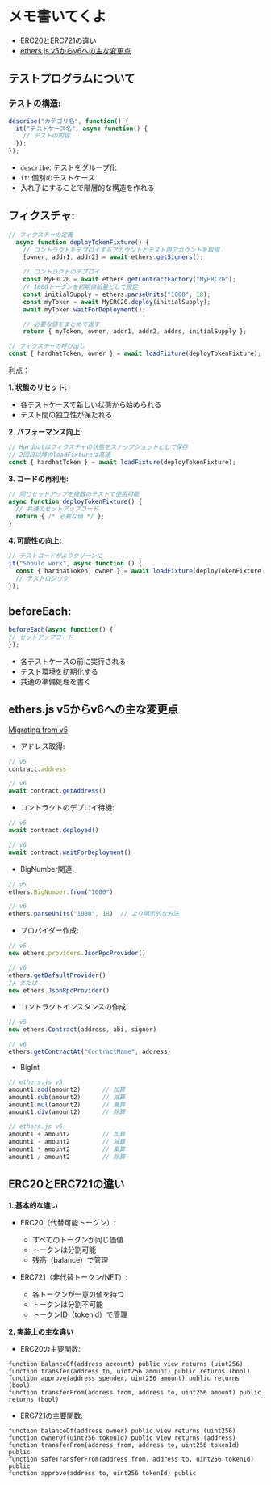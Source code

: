 # メモ書いてくよ

- [ERC20とERC721の違い](#erc20&erc721)
- [ethers.js v5からv6への主な変更点](#v5tov6)

## テストプログラムについて
### テストの構造:
```javascript
describe("カテゴリ名", function() {
  it("テストケース名", async function() {
    // テストの内容
  });
});
```

- `describe`: テストをグループ化
- `it`: 個別のテストケース
- 入れ子にすることで階層的な構造を作れる

## フィクスチャ:
```js
// フィクスチャの定義
  async function deployTokenFixture() {
    // コントラクトをデプロイするアカウントとテスト用アカウントを取得
    [owner, addr1, addr2] = await ethers.getSigners();

    // コントラクトのデプロイ
    const MyERC20 = await ethers.getContractFactory("MyERC20");
    // 1000トークンを初期供給量として設定
    const initialSupply = ethers.parseUnits("1000", 18);
    const myToken = await MyERC20.deploy(initialSupply);
    await myToken.waitForDeployment();

    // 必要な値をまとめて返す
    return { myToken, owner, addr1, addr2, addrs, initialSupply };

// フィクスチャの呼び出し
const { hardhatToken, owner } = await loadFixture(deployTokenFixture);
```

利点：

**1. 状態のリセット:**
   - 各テストケースで新しい状態から始められる
   - テスト間の独立性が保たれる
  
**2. パフォーマンス向上:**
```js
// Hardhatはフィクスチャの状態をスナップショットとして保存
// 2回目以降のloadFixtureは高速
const { hardhatToken } = await loadFixture(deployTokenFixture);
```

**3. コードの再利用:**
```js
// 同じセットアップを複数のテストで使用可能
async function deployTokenFixture() {
  // 共通のセットアップコード
  return { /* 必要な値 */ };
}
```

**4. 可読性の向上:**
```js
// テストコードがよりクリーンに
it("Should work", async function () {
  const { hardhatToken, owner } = await loadFixture(deployTokenFixture);
  // テストロジック
});
```

## beforeEach:
```javascript
beforeEach(async function() {
// セットアップコード
});
```

- 各テストケースの前に実行される
- テスト環境を初期化する
- 共通の準備処理を書く

## <a id="v5tov6">ethers.js v5からv6への主な変更点</a>
[Migrating from v5](https://docs.ethers.org/v6/migrating/)

- アドレス取得:
```javascript
// v5
contract.address

// v6
await contract.getAddress()
```

- コントラクトのデプロイ待機:
```javascript
// v5
await contract.deployed()

// v6
await contract.waitForDeployment()
```

- BigNumber関連:
```javascript
// v5
ethers.BigNumber.from("1000")

// v6
ethers.parseUnits("1000", 18)  // より明示的な方法
```

- プロバイダー作成:
```javascript
// v5
new ethers.providers.JsonRpcProvider()

// v6
ethers.getDefaultProvider()
// または
new ethers.JsonRpcProvider()
```

- コントラクトインスタンスの作成:
```javascript
// v5
new ethers.Contract(address, abi, signer)

// v6
ethers.getContractAt("ContractName", address)
```

- BigInt
```javascript
// ethers.js v5
amount1.add(amount2)      // 加算
amount1.sub(amount2)      // 減算
amount1.mul(amount2)      // 乗算
amount1.div(amount2)      // 除算

// ethers.js v6
amount1 + amount2         // 加算
amount1 - amount2         // 減算
amount1 * amount2         // 乗算
amount1 / amount2         // 除算
```



## <a id="erc20&erc721">ERC20とERC721の違い</a>


**1. 基本的な違い**
- ERC20（代替可能トークン）:
  - すべてのトークンが同じ価値
  - トークンは分割可能
  - 残高（balance）で管理

- ERC721（非代替トークン/NFT）:
  - 各トークンが一意の値を持つ
  - トークンは分割不可能
  - トークンID（tokenid）で管理

**2. 実装上の主な違い**
- ERC20の主要関数:
```solidity
function balanceOf(address account) public view returns (uint256)
function transfer(address to, uint256 amount) public returns (bool)
function approve(address spender, uint256 amount) public returns (bool)
function transferFrom(address from, address to, uint256 amount) public returns (bool)
```

- ERC721の主要関数:
```solidity
function balanceOf(address owner) public view returns (uint256)
function ownerOf(uint256 tokenId) public view returns (address)
function transferFrom(address from, address to, uint256 tokenId) public
function safeTransferFrom(address from, address to, uint256 tokenId) public
function approve(address to, uint256 tokenId) public
```
